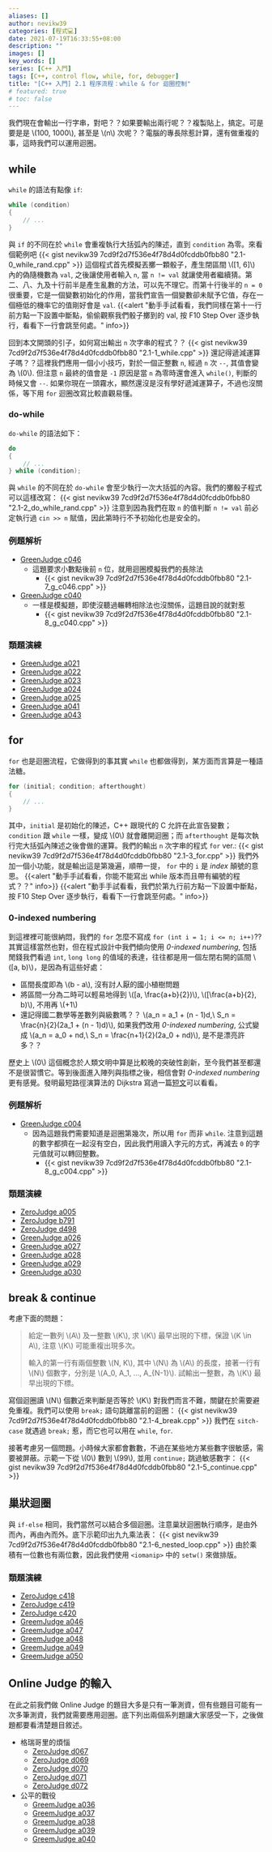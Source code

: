 ```yaml
---
aliases: []
author: nevikw39
categories: [程式💻]
date: 2021-07-19T16:33:55+08:00
description: ""
images: []
key_words: []
series: [C++ 入門]
tags: [C++, control flow, while, for, debugger]
title: "[C++ 入門] 2.1 程序流程：while & for 迴圈控制"
# featured: true
# toc: false
---
```


我們現在會輸出一行字串，對吧？？如果要輸出兩行呢？？複製貼上，搞定。可是要是是 \\(100, 1000\\), 甚至是 \\(n\\) 次呢？？電腦的專長除惹計算，還有做重複的事，這時我們可以運用迴圈。

## while

`while` 的語法有點像 `if`:
```cpp
while (condition)
{
    // ...
}
```
與 `if` 的不同在於 `while` 會重複執行大括弧內的陳述，直到 `condition` 為零。來看個範例吧
{{< gist nevikw39 7cd9f2d7f536e4f78d4d0fcddb0fbb80 "2.1-0_while_rand.cpp" >}}
這個程式首先模擬丟擲一顆骰子，產生閉區間 \\([1, 6]\\) 內的偽隨機數為 `val`, 之後讓使用者輸入 `n`, 當 `n != val` 就讓使用者繼續猜。第二、八、九及十行前半是產生亂數的方法，可以先不理它。而第十行後半的 `n = 0` 很重要，它是一個變數初始化的作用，當我們宣告一個變數卻未賦予它值，存在一個極低的機率它的值剛好會是 `val`.
{{<alert "動手手試看看，我們同樣在第十一行前方點一下設置中斷點，偷偷觀察我們骰子擲到的 val, 按 F10 Step Over 逐步執行，看看下一行會跳至何處。" info>}}

回到本文開頭的引子，如何寫出輸出 `n` 次字串的程式？？
{{< gist nevikw39 7cd9f2d7f536e4f78d4d0fcddb0fbb80 "2.1-1_while.cpp" >}}
還記得遞減運算子嗎？？這裡我們應用一個小小技巧，對於一個正整數 `n`, 經過 `n` 次 `--`, 其值會變為 \\(0\\). 但注意 `n` 最終的值會是 `-1` 原因是當 `n` 為零時還會進入 `while()`, 判斷的時候又會 `--`. 如果你現在一頭霧水，顯然還沒是沒有學好遞減運算子，不過也沒關係，等下用 `for` 迴圈改寫比較直觀易懂。

### do-while

`do-while` 的語法如下：
```cpp
do
{
    // ...
} while (condition);
```
與 `while` 的不同在於 `do-while` 會至少執行一次大括弧的內容。我們的擲骰子程式可以這樣改寫：
{{< gist nevikw39 7cd9f2d7f536e4f78d4d0fcddb0fbb80 "2.1-2_do_while_rand.cpp" >}}
注意到因為我們在取 `n` 的值判斷 `n != val` 前必定執行過 `cin >> n` 賦值，因此第時行不予初始化也是安全的。

### 例題解析

- [GreenJudge c046](http://www.tcgs.tc.edu.tw:1218/ShowProblem?problemid=c046)
    + 這題要求小數點後前 `n` 位，就用迴圈模擬我們的長除法
        * {{< gist nevikw39 7cd9f2d7f536e4f78d4d0fcddb0fbb80 "2.1-7_g_c046.cpp" >}}
- [GreenJudge c040](http://www.tcgs.tc.edu.tw:1218/ShowProblem?problemid=c040)
    + 一樣是模擬題，即使沒聽過輾轉相除法也沒關係，這題目說的就對惹
        * {{< gist nevikw39 7cd9f2d7f536e4f78d4d0fcddb0fbb80 "2.1-8_g_c040.cpp" >}}

### 類題演練

- [GreenJudge a021](http://www.tcgs.tc.edu.tw:1218/ShowProblem?problemid=a021)
- [GreenJudge a022](http://www.tcgs.tc.edu.tw:1218/ShowProblem?problemid=a022)
- [GreenJudge a023](http://www.tcgs.tc.edu.tw:1218/ShowProblem?problemid=a023)
- [GreenJudge a024](http://www.tcgs.tc.edu.tw:1218/ShowProblem?problemid=a024)
- [GreenJudge a025](http://www.tcgs.tc.edu.tw:1218/ShowProblem?problemid=a025)
- [GreenJudge a041](http://www.tcgs.tc.edu.tw:1218/ShowProblem?problemid=a041)
- [GreenJudge a043](http://www.tcgs.tc.edu.tw:1218/ShowProblem?problemid=a043)

## for

`for` 也是迴圈流程，它做得到的事其實 `while` 也都做得到，某方面而言算是一種語法糖。
```cpp
for (initial; condition; afterthought)
{
    // ...
}
```
其中，`initial` 是初始化的陳述，C++ 跟現代的 C 允許在此宣告變數；`condition` 跟 `while` 一樣，變成 \\(0\\) 就會離開迴圈；而 `afterthought` 是每次執行完大括弧內陳述之後會做的運算。我們的輸出 `n` 次字串的程式 `for` ver.:
{{< gist nevikw39 7cd9f2d7f536e4f78d4d0fcddb0fbb80 "2.1-3_for.cpp" >}}
我們外加一個小功能，就是輸出這是第幾遍，順帶一提， `for` 中的 `i` 是 _index_ 顛號的意思。
{{<alert "動手手試看看，你能不能寫出 while 版本而且帶有編號的程式？？" info>}}
{{<alert "動手手試看看，我們於第九行前方點一下設置中斷點，按 F10 Step Over 逐步執行，看看下一行會跳至何處。" info>}}

### 0-indexed numbering

到這裡裡可能很納悶，我們的 `for` 怎麼不寫成 `for (int i = 1; i <= n; i++)`?? 其實這樣當然也對，但在程式設計中我們傾向使用 _0-indexed numbering_, 包括閒錢我們看過 `int`, `long long` 的值域的表達，往往都是用一個左閉右開的區間 \\([a, b)\\)，是因為有這些好處：
- 區間長度即為 \\(b - a\\), 沒有討人厭的國小植樹問題
- 將區間一分為二時可以輕易地得到 \\([a, \frac{a+b}{2})\\), \\([\frac{a+b}{2}, b)\\), 不用再 \\(+1\\)
- 還記得國二數學等差數列與級數嗎？？ \\(a_n = a_1 + (n - 1)d,\ S_n = \frac{n}{2}(2a_1 + (n - 1)d)\\), 如果我們改用 _0-indexed numbering_, 公式變成 \\(a_n = a_0 + nd,\ S_n = \frac{n+1}{2}(2a_0 + nd)\\), 是不是漂亮許多？？

歷史上 \\(0\\) 這個概念於人類文明中算是比較晚的突破性創新，至今我們甚至都還不是很習慣它。等到後面進入陣列與指標之後，相信會對 _0-indexed numbering_ 更有感覺。發明最短路徑演算法的 Dijkstra 寫過一篇[短文](https://www.cs.utexas.edu/users/EWD/transcriptions/EWD08xx/EWD831.html)可以看看。

### 例題解析

- [GreenJudge c004](http://www.tcgs.tc.edu.tw:1218/ShowProblem?problemid=c004)
    + 因為這題我們需要知道是迴圈第幾次，所以用 `for` 而非 `while`. 注意到這題的數字都擠在一起沒有空白，因此我們用讀入字元的方式，再減去 `0` 的字元值就可以轉回整數。
        * {{< gist nevikw39 7cd9f2d7f536e4f78d4d0fcddb0fbb80 "2.1-8_g_c004.cpp" >}}

### 類題演練

- [ZeroJudge a005](https://zerojudge.tw/ShowProblem?problemid=a005)
- [ZeroJudge b791](https://zerojudge.tw/ShowProblem?problemid=b971)
- [ZeroJudge d498](https://zerojudge.tw/ShowProblem?problemid=d498)
- [GreenJudge a026](http://www.tcgs.tc.edu.tw:1218/ShowProblem?problemid=a026)
- [GreenJudge a027](http://www.tcgs.tc.edu.tw:1218/ShowProblem?problemid=a027)
- [GreenJudge a028](http://www.tcgs.tc.edu.tw:1218/ShowProblem?problemid=a028)
- [GreenJudge a029](http://www.tcgs.tc.edu.tw:1218/ShowProblem?problemid=a029)
- [GreenJudge a030](http://www.tcgs.tc.edu.tw:1218/ShowProblem?problemid=a030)

## break & continue

考慮下面的問題：
> 給定一數列 \\(A\\) 及一整數 \\(K\\), 求 \\(K\\) 最早出現的下標，保證 \\(K \in A\\), 注意 \\(K\\) 可能重複出現多次。
>
> 輸入的第一行有兩個整數 \\(N, K\\), 其中 \\(N\\) 為 \\(A\\) 的長度，接著一行有 \\(N\\) 個數字，分別是 \\(A_0, A_1, ..., A_{N-1}\\). 試輸出一整數，為 \\(K\\) 最早出現的下標。

寫個迴圈讀 \\(N\\) 個數近來判斷是否等於 \\(K\\) 對我們而言不難，關鍵在於需要避免重複。我們可以使用 `break;` 語句跳離當前的迴圈：
{{< gist nevikw39 7cd9f2d7f536e4f78d4d0fcddb0fbb80 "2.1-4_break.cpp" >}}
我們在 `sitch-case` 就遇過 `break;` 惹，而它也可以用在 `while`, `for`.

接著考慮另一個問題。小時候大家都會數數，不過在某些地方某些數字很敏感，需要被屏蔽。示範一下從 \\(0\\) 數到 \\(99\\), 並用 `continue;` 跳過敏感數字：
{{< gist nevikw39 7cd9f2d7f536e4f78d4d0fcddb0fbb80 "2.1-5_continue.cpp" >}}

## 巢狀迴圈

與 `if-else` 相同，我們當然可以結合多個迴圈。注意巢狀迴圈執行順序，是由外而內，再由內而外。底下示範印出九九乘法表：
{{< gist nevikw39 7cd9f2d7f536e4f78d4d0fcddb0fbb80 "2.1-6_nested_loop.cpp" >}}
由於乘積有一位數也有兩位數，因此我們使用 `<iomanip>` 中的 `setw()` 來做排版。

### 類題演練

- [ZeroJudge c418](https://zerojudge.tw/ShowProblem?problemid=c418)
- [ZeroJudge c419](https://zerojudge.tw/ShowProblem?problemid=c419)
- [ZeroJudge c420](https://zerojudge.tw/ShowProblem?problemid=c420)
- [GreemJudge a046](http://www.tcgs.tc.edu.tw:1218/ShowProblem?problemid=a046)
- [GreemJudge a047](http://www.tcgs.tc.edu.tw:1218/ShowProblem?problemid=a047)
- [GreemJudge a048](http://www.tcgs.tc.edu.tw:1218/ShowProblem?problemid=a048)
- [GreemJudge a049](http://www.tcgs.tc.edu.tw:1218/ShowProblem?problemid=a049)
- [GreemJudge a050](http://www.tcgs.tc.edu.tw:1218/ShowProblem?problemid=a050)

## Online Judge 的輸入

在此之前我們做 Online Judge 的題目大多是只有一筆測資，但有些題目可能有一次多筆測資，我們就需要應用迴圈。底下列出兩個系列題讓大家感受一下，之後做題都要看清楚題目敘述。

- 格瑞哥里的煩惱
    + [ZeroJudge d067](https://zerojudge.tw/ShowProblem?problemid=d067)
    + [ZeroJudge d069](https://zerojudge.tw/ShowProblem?problemid=d069)
    + [ZeroJudge d070](https://zerojudge.tw/ShowProblem?problemid=d070)
    + [ZeroJudge d071](https://zerojudge.tw/ShowProblem?problemid=d071)
    + [ZeroJudge d072](https://zerojudge.tw/ShowProblem?problemid=d072)
- 公平的戰役
    + [GreemJudge a036](http://www.tcgs.tc.edu.tw:1218/ShowProblem?problemid=a036)
    + [GreemJudge a037](http://www.tcgs.tc.edu.tw:1218/ShowProblem?problemid=a037)
    + [GreemJudge a038](http://www.tcgs.tc.edu.tw:1218/ShowProblem?problemid=a038)
    + [GreemJudge a039](http://www.tcgs.tc.edu.tw:1218/ShowProblem?problemid=a039)
    + [GreemJudge a040](http://www.tcgs.tc.edu.tw:1218/ShowProblem?problemid=a040)
